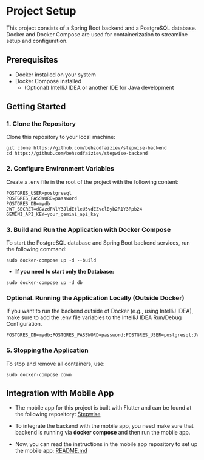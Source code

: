 # Project Setup

This project consists of a Spring Boot backend and a PostgreSQL database. Docker and Docker Compose
are used for containerization to streamline setup and configuration.

## Prerequisites

- Docker installed on your system
- Docker Compose installed
    - (Optional) IntelliJ IDEA or another IDE for Java development

## Getting Started

### 1. Clone the Repository

Clone this repository to your local machine:

```shell
git clone https://github.com/behzodfaiziev/stepwise-backend
cd https://github.com/behzodfaiziev/stepwise-backend
```

### 2. Configure Environment Variables

Create a .env file in the root of the project with the following content:

```shell
POSTGRES_USER=postgresql
POSTGRES_PASSWORD=password
POSTGRES_DB=mydb
JWT_SECRET=dGVzdFNlY3JldEtleU5vdEZvclByb2R1Y3Rpb24
GEMINI_API_KEY=your_gemini_api_key
```

### 3. Build and Run the Application with Docker Compose

To start the PostgreSQL database and Spring Boot backend services, run the following command:

```shell
sudo docker-compose up -d --build

```

- **If you need to start only the Database:**

```shell
sudo docker-compose up -d db
```

### Optional. Running the Application Locally (Outside Docker)

If you want to run the backend outside of Docker (e.g., using IntelliJ IDEA), make sure to add the
.env file variables to the IntelliJ IDEA Run/Debug Configuration.

```shell
POSTGRES_DB=mydb;POSTGRES_PASSWORD=password;POSTGRES_USER=postgresql;JWT_SECRET=ZEdWemRGTmxZM0psZEV0bGVVNXZkRVp2Y2xCeWIyUjFZM1JwYjI0;GEMINI_API_KEY=your_gemini_api_key;GEMINI_API_SECRET=your_gemini_api_secret
```

### 5. Stopping the Application

To stop and remove all containers, use:

```shell
sudo docker-compose down
```

## Integration with Mobile App

- The mobile app for this project is built with Flutter and can be found at the following
  repository:
  [Stepwise](https://github.com/elffirem/StepWise)

- To integrate the backend with the mobile app, you need make sure that backend is running via
  **docker compose** and then run the mobile app.
- Now, you can read the instructions in the mobile app repository to set up the mobile
  app: [README.md](https://github.com/elffirem/StepWise/blob/main/README.md)